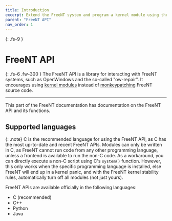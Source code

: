 ```yaml
---
title: Introduction
excerpt: Extend the FreeNT system and program a kernel module using the FreeNT API.
parent: "FreeNT API"
nav_order: 1
---
```

{: .fs-9 }
# FreeNT API
{: .fs-6 .fw-300 }
The FreeNT API is a library for interacting with FreeNT systems, such as OpenWindows and the so-called "ow-repair". It encourages using [kernel modules](/what-is-mod.html) instead of [monkeypatching](/monkey.html) FreeNT source code.

---

This part of the FreeNT documentation has documentation on the FreeNT API and its functions.

## Supported languages

{: .note}
C is the recommended language for using the FreeNT API, as C has the most up-to-date and recent FreeNT APIs. Modules can only be written in C, as FreeNT cannot run code from any other programming language, unless a frontend is available to run the non-C code. As a workaround, you can directly execute a non-C script using C's `system()` function. However, this only works when the specific programming language is installed, else FreeNT will end up in a kernel panic, and with the FreeNT kernel stability rules, automatically turn off all modules (not just yours).

FreeNT APIs are available officially in the following languages:
* C (recommended)
* C++
* Python
* Java
